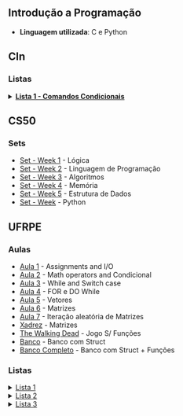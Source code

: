 ## Introdução a Programação

- **Linguagem utilizada**: C e Python

## CIn

### Listas

<details>
<summary><a href="Lista_1"><strong>Lista 1 - Comandos Condicionais</strong></a></summary>
     <ul>
          <li><a href="CIn/Lista_1/pastelaria.py">Questão 1</a></li>
          <li><a href="CIn/Lista_1/concurso_pizza.py">Questão 2</a></li>
          <li><a href="CIn/Lista_1/rebigulador.py">Questão 3</a></li>
          <li><a href="CIn/Lista_1/cientista_semana.py">Questão 4</a></li>
          <li><a href="CIn/Lista_1/guarda_chuva.py">Questão 5</a></li>
          <li><a href="CIn/Lista_1/auditoria.py">Questão 6</a></li>
          <li><a href="CIn/Lista_1/calculadora.py">Questão 6</a></li>
          <li><a href="CIn/Lista_1/b99.py">Questão 8</a></li>
          <li><a href="CIn/Lista_1/competicao.py">Questão 9</a></li>
          <li><a href="CIn/Lista_1/consolar_ted.py">Questão 10</a></li>
     </ul>     
</details>

## CS50

### Sets

- [Set - Week 1](CS50/SET_1) - Lógica
- [Set - Week 2](CS50/SET_2) - Linguagem de Programação
- [Set - Week 3](CS50/SET_3) - Algoritmos
- [Set - Week 4](CS50/SET_4) - Memória
- [Set - Week 5](CS50/SET_5) - Estrutura de Dados
- [Set - Week](CS50/SET_6) - Python

## UFRPE

### Aulas

- [Aula 1](DC/Aula_1.c) - Assignments and I/O
- [Aula 2](DC/Aula_2.c) - Math operators and Condicional
- [Aula 3](DC/Aula_3.c) - While and Switch case
- [Aula 4](DC/Aula_4.c) - FOR e DO While
- [Aula 5](DC/Aula_5.c) - Vetores
- [Aula 6](DC/Aula_6.c) - Matrizes
- [Aula 7](DC/Aula_6-1.c)  - Iteração aleatória de Matrizes
- [Xadrez](DC/Xadrez_Cavalo.c) - Matrizes
- [The Walking Dead](DC/TheWalkingDead.c) - Jogo S/ Funções
- [Banco](DC/Banco_Struct.c) - Banco com Struct
- [Banco Completo](DC/Banco_Function.c) - Banco com Struct + Funções

### Listas

<details>
<summary><a href="UFRPE/Lista_1">Lista 1</a></summary>
     <ul>
         <li><a href="UFRPE/Lista_1/Q_1.c">Questão 1</a></li>
         <li><a href="UFRPE/Lista_1/Q_2.c">Questão 2</a></li>
         <li><a href="UFRPE/Lista_1/Q_3.c">Questão 3</a></li>
         <li><a href="UFRPE/Lista_1/Q_4.c">Questão 4</a></li>
         <li><a href="UFRPE/Lista_1/Q_5.c">Questão 5</a></li>
     </ul>     
</details>


<details>
<summary><a href="UFRPE/Lista_2">Lista 2</a></summary>
     <ul>
         <li><a href="UFRPE/Lista_2/Q_1.c">Questão 1</a></li>
         <li><a href="UFRPE/Lista_2/Q_2.c">Questão 2</a></li>
     </ul>     
</details>

<details>
<summary><a href="UFRPE/ista_3">Lista 3</a></summary>
     <ul>
          <li><a href="UFRPE/Lista_3/Q_1.c">Questão 1</a></li>
          <li><a href="UFRPE/Lista_3/Q_2.c">Questão 2</a></li>
          <li><a href="UFRPE/Lista_3/Q_3.c">Questão 3</a></li>
          <li><a href="UFRPE/Lista_3/Q_4.c">Questão 4</a></li>
          <li><a href="UFRPE/Lista_3/Q_5.c">Questão 5</a></li>
          <li><a href="UFRPE/Lista_3/Q_6.c">Questão 6</a></li>
          <li><a href="UFRPE/Lista_3/Q_7.c">Questão 7</a></li>
          <li><a href="UFRPE/Lista_3/Q_8.c">Questão 8</a></li>
          <li><a href="UFRPE/Lista_3/Q_9.c">Questão 9</a></li>
          <li><a href="UFRPE/Lista_3/Q_10.c">Questão 10</a></li>
          <li><a href="UFRPE/Lista_3/Q_11.c">Questão 11</a></li>
     </ul>     
</details>
     
